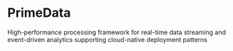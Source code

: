 # PrimeData
High-performance processing framework for real-time data streaming and event-driven analytics supporting cloud-native deployment patterns
